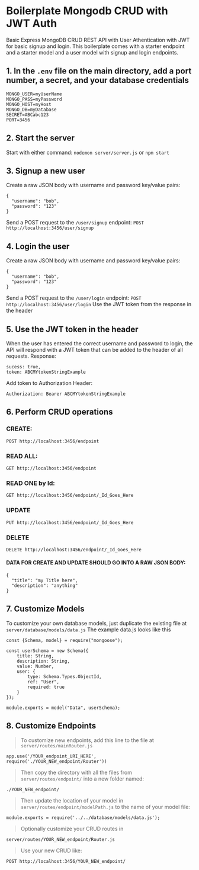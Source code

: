 # Boilerplate Mongodb CRUD with JWT Auth
Basic Express MongoDB CRUD REST API with User Athentication with JWT for basic signup and login. This boilerplate comes with a starter endpoint and a starter model and a user model with signup and login endpoints.

## 1. In the `.env` file on the main directory, add a port number, a secret, and your database credentials
```
MONGO_USER=myUserName
MONGO_PASS=myPassword
MONGO_HOST=myHost
MONGO_DB=myDatabase
SECRET=ABCabc123
PORT=3456
```
## 2. Start the server
Start with either command:
 ```nodemon server/server.js```
 or
 ```npm start```
## 3. Signup a new user
Create a raw JSON body with username and password key/value pairs:
```
{
  "username": "bob",
  "password": "123"
}
```
Send a POST request to the `/user/signup` endpoint:
```POST http://localhost:3456/user/signup```
## 4. Login the user
Create a raw JSON body with username and password key/value pairs:
```
{
  "username": "bob",
  "password": "123"
}
```
Send a POST request to the `/user/login` endpoint:
```POST http://localhost:3456/user/login```
Use the JWT token from the response in the header

## 5. Use the JWT token in the header
When the user has entered the correct username and password to login, the API will respond with a JWT token that can be added to the header of all requests.
Response:
```
sucess: true,
token: ABCMYtokenStringExample
```
Add token to Authorization Header:
```
Authorization: Bearer ABCMYtokenStringExample
```
## 6. Perform CRUD operations
### CREATE:

 ```POST http://localhost:3456/endpoint```
 
### READ ALL:

 ```GET http://localhost:3456/endpoint```
 
### READ ONE by Id:

 ```GET http://localhost:3456/endpoint/_Id_Goes_Here```
### UPDATE
 ```PUT http://localhost:3456/endpoint/_Id_Goes_Here```
### DELETE
 ```DELETE http://localhost:3456/endpoint/_Id_Goes_Here```

#### DATA FOR CREATE AND UPDATE SHOULD GO INTO A RAW JSON BODY:
```
{
  "title": "my Title here",
  "description": "anything"
}
```

## 7. Customize Models
To customize your own database models, just duplicate the existing file at `server/database/models/data.js`
The example data.js looks like this
```
const {Schema, model} = require("mongoose");

const userSchema = new Schema({  
    title: String,
    description: String,
    value: Number,
    user: {
        type: Schema.Types.ObjectId,
        ref: "User",
        required: true
    }
});

module.exports = model("Data", userSchema);
```
## 8. Customize Endpoints
> To customize new endpoints, add this line to the file at `server/routes/mainRouter.js`
```
app.use('/YOUR_endpoint_URI_HERE', require('./YOUR_NEW_endpoint/Router'))
```
> Then copy the directory with all the files from ```server/routes/endpoint/``` into a new folder named: 
```
./YOUR_NEW_endpoint/
```
> Then update the location of your model in `server/routes/endpoint/modelPath.js` to the name of your model file:
```
module.exports = require('../../database/models/data.js');
```
> Optionally customize your CRUD routes in 
```
server/routes/YOUR_NEW_endpoint/Router.js
```
> Use your new CRUD like:
```
POST http://localhost:3456/YOUR_NEW_endpoint/
```
